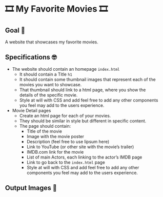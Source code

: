 # 🎞 My Favorite Movies 🎞
## Goal 🥅
A website that showcases my favorite movies.


## Specifications 🤓
* The website should contain an homepage `index.html` 
	* It should contain a Title `h1`
	* It should contain some thumbnail images that represent each of the movies you want to showcase.
	* That thumbnail should link to a html page, where you show the details of the specific movie.
	* Style at will with CSS and add feel free to add any other components you feel may add to the users experience.
* Movie Detail pages
	* Create an html page for each of your movies.
	* They should be similar in style but different in specific content.
	* The page should contain:
		* Title of the movie
		* Image with the movie poster
		* Description (feel free to use lipsum here)
		* Link to YouTube (or other site with the movie’s trailer)
		* IMDB.com link for the movie
		* List of main Actors, each linking to the actor’s IMDB page
		* Link to go back to the `index.html` page
		* Style at will with CSS and add feel free to add any other components you feel may add to the users experience.

## Output Images 🍿
